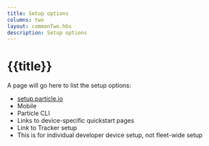 ```yaml
---
title: Setup options
columns: two
layout: commonTwo.hbs
description: Setup options
---
```


# {{title}}

A page will go here to list the setup options:

- [setup.particle.io](setup.particle.io)
- Mobile
- Particle CLI
- Links to device-specific quickstart pages
- Link to Tracker setup
- This is for individual developer device setup, not fleet-wide setup

